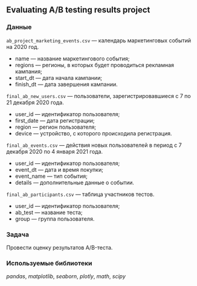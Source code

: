 ## Evaluating A/B testing results project


### Данные

`ab_project_marketing_events.csv` — календарь маркетинговых событий на 2020 год.
- name — название маркетингового события;
- regions — регионы, в которых будет проводиться рекламная кампания;
- start_dt — дата начала кампании;
- finish_dt — дата завершения кампании.

`final_ab_new_users.csv` — пользователи, зарегистрировавшиеся с 7 по 21 декабря 2020 года.
- user_id — идентификатор пользователя;
- first_date — дата регистрации;
- region — регион пользователя;
- device — устройство, с которого происходила регистрация.

`final_ab_events.csv` — действия новых пользователей в период с 7 декабря 2020 по 4 января 2021 года.
- user_id — идентификатор пользователя;
- event_dt — дата и время покупки;
- event_name — тип события;
- details — дополнительные данные о событии.

`final_ab_participants.csv` — таблица участников тестов.
- user_id — идентификатор пользователя;
- ab_test — название теста;
- group — группа пользователя.

### Задача
Провести оценку результатов A/B-теста.  

### Используемые библиотеки
*pandas*, *matplotlib*, *seaborn*, *plotly*, *math*, *scipy*
